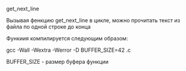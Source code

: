 get_next_line

Вызывая фенкцию get_next_line в цикле, можно прочитать текст из файла по одной строке до конца

Функиия компилируется следующим образом:

gcc -Wall -Wextra -Werror -D BUFFER_SIZE=42 <files>.c

BUFFER_SIZE - размер буфера функции
